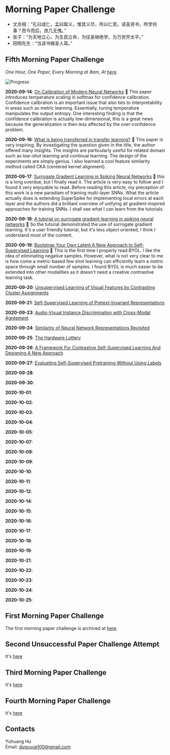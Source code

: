 # Morning Paper Challenge

+ 文丞相：“孔曰成仁，孟曰取义，惟其义尽，所以仁至。读圣贤书，所学何事？而今而后，庶几无愧。”
+ 张子：“为天地立心，为生民立命，为往圣继绝学，为万世开太平。”
+ 阳明先生：“当读书做圣人耳。”

## Fifth Morning Paper Challenge

_One Hour, One Paper, Every Morning at 8am, At [here](https://www.google.ch/maps/place/%22Monte+Diggelmann%22+-+vantage+point+in+Irchelpark/@47.3933675,8.5491733,118m/data=!3m1!1e3!4m5!3m4!1s0x0:0x2cb79f95aa652fc3!8m2!3d47.3932358!4d8.5495728?hl=en)._

![Progress](https://progress-bar.dev/5/?scale=36&title=MPC&width=360&suffix=)

__2020-09-14__: [On Calibration of Modern Neural Networks](https://arxiv.org/pdf/1706.04599.pdf) :tada: This paper introduces temperature scaling in softmax for confidence calibration. Confidence calibration is an important issue that also ties to interpretability in areas such as metric learning. Essentially, tuning temperature manipulates the output entropy. One interesting finding is that the confidence calibration is actually low-dimensional, this is a great news because the generalization is then less affected by the over-confidence problem.

__2020-09-16__: [What is being transferred in transfer learning?](https://arxiv.org/pdf/2008.11687.pdf) :tada: This paper is very inspiring. By investigating the question given in the title, the author offered many insights. The insights are particularly useful for related domain such as low-shot learning and continual learning. The design of the experiments are simply genius. I also learned a cool feature similarity method called CKA (centered kernel alignment).

__2020-09-17__: [Surrogate Gradient Learning in Spiking Neural Networks](https://arxiv.org/pdf/1901.09948.pdf) :tada: this is a long overdue, but I finally read it. The article is very easy to follow and I found it very enjoyable to read. Before reading this article, my preception of this work is a new paradiam of training multi-layer SNNs. What the article actually does is extending SuperSpike for implementing local errors at each layer and the authors did a brilliant overview of unifying all gradient-inspired approaches for training SNNs. I shall see what I can learn from the tutorials. 

__2020-09-18__: [A tutorial on surrogate gradient learning in spiking neural networks](https://github.com/fzenke/spytorch) :tada: So the tutorial demonstrated the use of surrogate gradient learning. It's a user friendly tutorial, but it's less object oriented, I think I understand most of the content.

__2020-09-19__: [Bootstrap Your Own Latent A New Approach to Self-Supervised Learning](https://arxiv.org/pdf/2006.07733.pdf) :tada: This is the first time I properly read BYOL. I like the idea of eliminating negative samples. However, what is not very clear to me is how come a metric-based few shot learning can efficiently learn a metric space through small number of samples. I found BYOL is much easier to be extended into other modalities as it doesn't need a creative contrastive learning task.

__2020-09-20__: [Unsupervised Learning of Visual Features by Contrasting Cluster Assignments](https://arxiv.org/pdf/2006.09882.pdf)

__2020-09-21__: [Self-Supervised Learning of Pretext-Invariant Representations](https://arxiv.org/pdf/1912.01991.pdf)

__2020-09-23__: [Audio-Visual Instance Discrimination with Cross-Modal Agreement](https://arxiv.org/pdf/2004.12943.pdf)

__2020-09-24__: [Similarity of Neural Network Representations Revisited](http://proceedings.mlr.press/v97/kornblith19a/kornblith19a.pdf)

__2020-09-25__: [The Hardware Lottery](https://arxiv.org/pdf/2009.06489.pdf)

__2020-09-26__: [A Framework For Contrastive Self-Supervised Learning And Designing A New Approach](https://arxiv.org/pdf/2009.00104.pdf)

__2020-09-27__: [Evaluating Self-Supervised Pretraining Without Using Labels](https://arxiv.org/pdf/2009.07724.pdf)

__2020-09-28__: 

__2020-09-30__: 

__2020-10-01__: 

__2020-10-02__: 

__2020-10-03__: 

__2020-10-04__: 

__2020-10-05__: 

__2020-10-07__: 

__2020-10-08__: 

__2020-10-09__: 

__2020-10-10__: 

__2020-10-11__: 

__2020-10-12__: 

__2020-10-14__: 

__2020-10-15__: 

__2020-10-16__: 

__2020-10-17__: 

__2020-10-18__: 

__2020-10-19__: 

__2020-10-21__: 

__2020-10-22__: 

__2020-10-23__: 

__2020-10-24__: 

__2020-10-25__: 


## First Morning Paper Challenge

The first morning paper challenge is archived at [here](./first-challenge.md).

## Second Unsuccessful Paper Challenge Attempt

It's [here](./second-unsuccessful-attempt.md)

## Third Morning Paper Challenge

It's [here](./third-challenge.md)

## Fourth Morning Paper Challenge

It's [here](./fourth-challenge.md)

## Contacts

Yuhuang Hu  
Email: duguyue100@gmail.com
